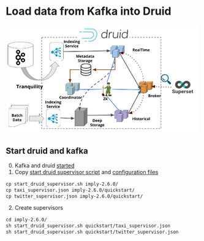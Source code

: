 Load data from Kafka into Druid
================================

![Druid](/img/druid.png)

Start druid and kafka
----------------------
0. Kafka and druid [started](../README.md)
1. Copy [start druid supervisor script](scripts) and [configuration files](scripts)
```
cp start_druid_supervisor.sh imply-2.6.0/
cp taxi_supervisor.json imply-2.6.0/quickstart/
cp twitter_supervisor.json imply-2.6.0/quickstart/
```
2. Create supervisors 
```
cd imply-2.6.0/
sh start_druid_supervisor.sh quickstart/taxi_supervisor.json
sh start_druid_supervisor.sh quickstart/twitter_supervisor.json
```

